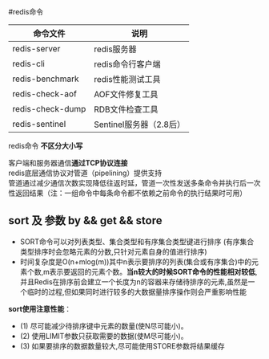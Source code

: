 #redis命令

| 命令文件 | 说明 |
|--------|------|
|redis-server|redis服务器|
|redis-cli|redis命令行客户端|
|redis-benchmark|redis性能测试工具|
|redis-check-aof|AOF文件修复工具|
|redis-check-dump|RDB文件检查工具|
|redis-sentinel|Sentinel服务器（2.8后）|

redis命令 **不区分大小写**

客户端和服务器通信**通过TCP协议连接**<br>
redis底层通信协议对管道（pipelining）提供支持<br>
管道通过减少通信次数实现降低往返时延，管道一次性发送多条命令并执行后一次性返回结果（注：一组命令中每条命令都不依赖之前命令的执行结果时可用）

sort 及 参数 by && get && store
-------------------------
* SORT命令可以对列表类型、集合类型和有序集合类型键进行排序
(有序集合类型排序时会忽略元素的分数,只针对元素自身的值进行排序)
* 时间复杂度是O(n+mlog(m))其中n表示要排序的列表(集合或有序集合)中的元素个数,m表示要返回的元素个数。**当n较大的时候SORT命令的性能相对较低**,并且Redis在排序前会建立一个长度为n的容器来存储待排序的元素,虽然是一个临时的过程,但如果同时进行较多的大数据量排序操作则会严重影响性能

**sort使用注意性能**：
* (1) 尽可能减少待排序键中元素的数量(使N尽可能小)。
* (2) 使用LIMIT参数只获取需要的数据(使M尽可能小)。
* (3) 如果要排序的数据数量较大,尽可能使用STORE参数将结果缓存
